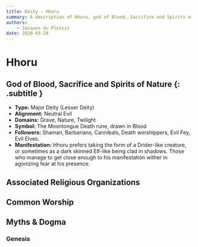 ```yaml
---
title: Deity - Hhoru
summary: A description of Hhoru, god of Blood, Sacrifice and Spirits of Nature.
authors:
    - Jacques du Plessis
date: 2020-03-29
---
```

# Hhoru
## God of Blood, Sacrifice and Spirits of Nature {: .subtitle }

* **Type:** Major Deity (Lesser Deity)
* **Alignment:** Neutral Evil
* **Domains:** Grave, Nature, Twilight
* **Symbol:** The Moontongue Death rune, drawn in Blood
* **Followers:** Shaman, Barbarians, Cannibals, Death worshippers, Evil Fey, Evil Elves.
* **Manifestation:** Hhoru prefers taking the form of a Drider-like creature, or sometimes as a dark skinned Elf-like being clad in shadows. Those who manage to get close enough to his manifestation wither in agonizing fear at his presence.

## Associated Religious Organizations

## Common Worship

## Myths & Dogma
### Genesis
